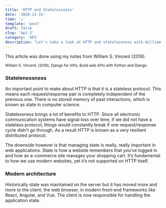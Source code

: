 ```yaml
---
title: 'HTTP and Statelessness'
date: '2020-11-15'
time: '☕️'
template: 'post'
draft: false
slug: 'Api-2'
category: 'API'
description: "Let's take a look at HTTP and statelessness with William S. Vincent"
---
```


This article was done using my notes from William S. Vincent (2019).

<sub>William S. Vincent, (2019), Django for APIs, Build web APIs with Python and Django.</sub>

### Statelenessness

An important point to make about HTTP is that it is a stateless protocol. This means each request/response pair is completely independent of the previous one. There is no stored memory of past interactions, which is known as state in computer science.

Statelessness brings a lot of benefits to HTTP. Since all electronic communication systems have signal loss over time, if we did not have a stateless protocol, things would constantly break if one request/response cycle didn’t go through. As a result HTTP is known as a very resilient distributed protocol.

The downside however is that managing state is really, really important in web applications. State is how a website remembers that you’ve logged in and how an e-commerce site manages your shopping cart. It’s fundamental to how we use modern websites, yet it’s not supported on HTTP itself.

### Modern architecture

Historically state was maintained on the server but it has moved more and more to the client, the web browser, in modern front-end frameworks like React, Angular, and Vue. The client is now responsible for handling the application state. 